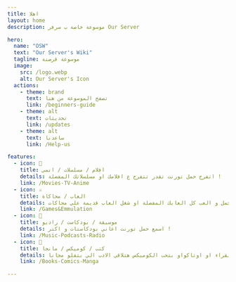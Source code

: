 ```yaml
---
title: اهلا
layout: home
description: موسوعة خاصة ب سرفر Our Server

hero:
  name: "OSW"
  text: "Our Server's Wiki"
  tagline: موسوعة قرصنة
  image:
    src: /logo.webp
    alt: Our Server's Icon
  actions:
    - theme: brand
      text: تصفح الموسوعة من هنا
      link: /beginners-guide
    - theme: alt
      text: تحديثات
      link: /updates     
    - theme: alt
      text: ساعدنا
      link: /Help-us

features:
  - icon: 🎥
    title: افلام / مسلسلات / انمي
    details: اتفرج حمل تورنت تقدر تتفرج ع افلامك او مسلسلاتك المفضلة !
    link: /Movies-TV-Anime
  - icon: ⚔
    title: العاب / محاكاة
    details: حمل و العب كل العابك المفضلة او شغل العاب قديمة علي محاكات !
    link: /Games&Emmulation
  - icon: 🥁
    title: موسيقة / بودكاست / راديو
    details: اسمع حمل تورنت اغاني بودكاستات و اكتر !
    link: /Music-Podcasts-Radio
  - icon: 📔
    title: كتب / كوميكس / مانجا
    details: بتحب القراء او اوتاكواو بتحب الكوميكس هتلاقي الادب الي بتفلو مجانا !
    link: /Books-Comics-Manga

---
```


<div dir="rtl">
  <style>
    :root {
      --vp-home-hero-name-color: transparent;
      --vp-home-hero-name-background: -webkit-linear-gradient(120deg, #bd34fe 30%, #41d1ff);

      --vp-home-hero-image-background-image: linear-gradient(-45deg, #bd34fe 50%, #47caff 50%);
      --vp-home-hero-image-filter: blur(44px);
    }

    @media (min-width: 640px) {
      :root {
        --vp-home-hero-image-filter: blur(56px);
      }
    }

    @media (min-width: 960px) {
      :root {
        --vp-home-hero-image-filter: blur(68px);
      }
    }
  </style>
</div>